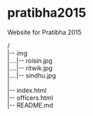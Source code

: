 pratibha2015
============

Website for Pratibha 2015

/  
|-- img  
|....|-- roisin.jpg  
|....|-- ritwik.jpg  
|....|-- sindhu.jpg  
|  
|-- index.html  
|-- officers.html  
|-- README.md  
